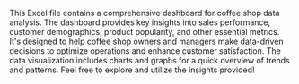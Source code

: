 This Excel file contains a comprehensive dashboard for coffee shop data analysis. The dashboard provides key insights into sales performance, customer demographics, product popularity, and other essential metrics. It's designed to help coffee shop owners and managers make data-driven decisions to optimize operations and enhance customer satisfaction. The data visualization includes charts and graphs for a quick overview of trends and patterns. Feel free to explore and utilize the insights provided!


